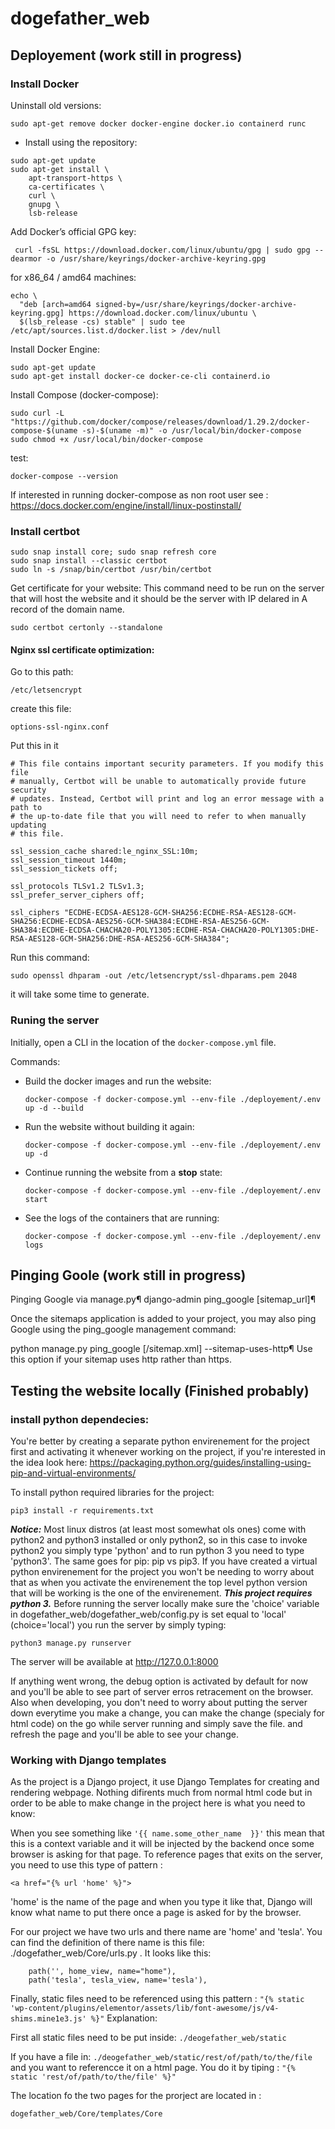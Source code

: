 # dogefather_web
## Deployement (work still in progress)
### Install Docker
Uninstall old versions:

```
sudo apt-get remove docker docker-engine docker.io containerd runc
```
- Install using the repository:
```
sudo apt-get update
sudo apt-get install \
    apt-transport-https \
    ca-certificates \
    curl \
    gnupg \
    lsb-release
```
Add Docker’s official GPG key:
```
 curl -fsSL https://download.docker.com/linux/ubuntu/gpg | sudo gpg --dearmor -o /usr/share/keyrings/docker-archive-keyring.gpg
```
for x86_64 / amd64 machines:
```
echo \
  "deb [arch=amd64 signed-by=/usr/share/keyrings/docker-archive-keyring.gpg] https://download.docker.com/linux/ubuntu \
  $(lsb_release -cs) stable" | sudo tee /etc/apt/sources.list.d/docker.list > /dev/null
```
Install Docker Engine:
```
sudo apt-get update
sudo apt-get install docker-ce docker-ce-cli containerd.io
```
Install Compose (docker-compose): 

```
sudo curl -L "https://github.com/docker/compose/releases/download/1.29.2/docker-compose-$(uname -s)-$(uname -m)" -o /usr/local/bin/docker-compose
sudo chmod +x /usr/local/bin/docker-compose
```
test: 
```
docker-compose --version
```
If interested in running docker-compose as non root user see : https://docs.docker.com/engine/install/linux-postinstall/

### Install certbot
```
sudo snap install core; sudo snap refresh core
sudo snap install --classic certbot
sudo ln -s /snap/bin/certbot /usr/bin/certbot
```
Get certificate for your website:
This command need to be run on the server that will host the website and it should be the server with IP delared in A record of the domain name.
```
sudo certbot certonly --standalone
```
#### Nginx ssl certificate optimization:
Go to this path:
```
/etc/letsencrypt
```
create this file: 
```
options-ssl-nginx.conf
```
Put this in it 
```
# This file contains important security parameters. If you modify this file
# manually, Certbot will be unable to automatically provide future security
# updates. Instead, Certbot will print and log an error message with a path to
# the up-to-date file that you will need to refer to when manually updating
# this file.

ssl_session_cache shared:le_nginx_SSL:10m;
ssl_session_timeout 1440m;
ssl_session_tickets off;

ssl_protocols TLSv1.2 TLSv1.3;
ssl_prefer_server_ciphers off;

ssl_ciphers "ECDHE-ECDSA-AES128-GCM-SHA256:ECDHE-RSA-AES128-GCM-SHA256:ECDHE-ECDSA-AES256-GCM-SHA384:ECDHE-RSA-AES256-GCM-SHA384:ECDHE-ECDSA-CHACHA20-POLY1305:ECDHE-RSA-CHACHA20-POLY1305:DHE-RSA-AES128-GCM-SHA256:DHE-RSA-AES256-GCM-SHA384";
```
Run this command:
```
sudo openssl dhparam -out /etc/letsencrypt/ssl-dhparams.pem 2048
```
it will take some time to generate.

### Runing the server


Initially, open a CLI in the location of the `docker-compose.yml` file.

Commands:

- Build the docker images and run the website:
  ```
  docker-compose -f docker-compose.yml --env-file ./deployement/.env up -d --build
  ```
- Run the website without building it again:
  ```
  docker-compose -f docker-compose.yml --env-file ./deployement/.env up -d
  ```
- Continue running the website from a **stop** state:
  ```
  docker-compose -f docker-compose.yml --env-file ./deployement/.env start
  ```
- See the logs of the containers that are running:
  ```
  docker-compose -f docker-compose.yml --env-file ./deployement/.env logs
  ```

## Pinging Goole (work still in progress)

Pinging Google via manage.py¶
django-admin ping_google [sitemap_url]¶

Once the sitemaps application is added to your project, you may also ping Google using the ping_google management command:

python manage.py ping_google [/sitemap.xml]
--sitemap-uses-http¶
Use this option if your sitemap uses http rather than https.


## Testing the website locally (Finished probably)

### install python dependecies:
You're better by creating a separate python envirenement for the project first and activating it  whenever working on the project, if you're interested in the idea look here: https://packaging.python.org/guides/installing-using-pip-and-virtual-environments/

To install python required libraries for the project:
```
pip3 install -r requirements.txt
```
***Notice:*** Most linux distros (at least most somewhat ols ones) come with python2 and python3 installed or only python2, so in this case to invoke python2 you simply type 'python' and to run python 3 you need to type 'python3'. The same goes for pip: pip vs pip3. If you have created a virtual python envirenement for the project you won't be needing to worry about that as when you activate the envirenement the top level python version that will be working is the one of the envirenement.
***This project requires python 3.***
Before running the server locally make sure the 'choice' variable in dogefather_web/dogefather_web/config.py is set equal to 'local' (choice='local')
you run the server by simply typing:
```
python3 manage.py runserver
```
The server will be available at http://127.0.0.1:8000

If anything went wrong, the debug option is activated by default for now and you'll be able to see part of server erros retracement on the browser. Also when developing, you don't need to worry about putting the server down everytime you make a change, you can make the change (specialy for html code) on the go while server running and simply save  the file. and refresh the page and you'll be able to see your change.
### Working with Django templates

As the project is a Django project, it use Django Templates for creating and rendering webpage. Nothing difirents much from normal html code but in order to be able to make change in the project here is what you need to know:

When you see something like `'{{ name.some_other_name  }}'` this mean that this is a context variable and it will be injected by the backend once some browser is asking for that page.
To reference pages that exits on the server, you need to use this type of pattern : 
```
<a href="{% url 'home' %}">
```
'home' is the name of the page and when you type it like that, Django will know what name to put there once a page is asked for by the browser. 

For our project we have two urls and there name are 'home' and 'tesla'. You can find the definition of there name is this file: ./dogefather_web/Core/urls.py . It looks like this:

```
    path('', home_view, name="home"),
    path('tesla', tesla_view, name='tesla'),
```
Finally, static files need to be referenced using this pattern : `"{% static 'wp-content/plugins/elementor/assets/lib/font-awesome/js/v4-shims.mine1e3.js' %}"`
Explanation:

First all static files need to be put inside: `./deogefather_web/static`

If you have a file in: `./deogefather_web/static/rest/of/path/to/the/file` and you want to referencce it on a html page. You do it by tiping : `"{% static 'rest/of/path/to/the/file' %}"`

The location fo the two pages for the prorject are located in : 
```
dogefather_web/Core/templates/Core
```
